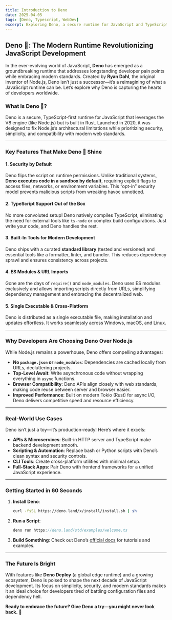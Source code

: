 ```yaml
---
title: Introduction to Deno
date: 2025-04-05
tags: [Deno, Typescript, WebDev]
excerpt: Exploring Deno, a secure runtime for JavaScript and TypeScript built with Rust.
---
```


## Deno 🦕: The Modern Runtime Revolutionizing JavaScript Development

In the ever-evolving world of JavaScript, **Deno** has emerged as a groundbreaking runtime that addresses longstanding developer pain points while embracing modern standards. Created by **Ryan Dahl**, the original inventor of Node.js, Deno isn’t just a successor—it’s a reimagining of what a JavaScript runtime can be. Let’s explore why Deno is capturing the hearts of developers worldwide.

### What Is Deno 🦕?

Deno is a secure, TypeScript-first runtime for JavaScript that leverages the V8 engine (like Node.js) but is built in Rust. Launched in 2020, it was designed to fix Node.js’s architectural limitations while prioritizing security, simplicity, and compatibility with modern web standards.

---

### Key Features That Make Deno 🦕 Shine

#### 1. **Security by Default**  

Deno flips the script on runtime permissions. Unlike traditional systems, **Deno executes code in a sandbox by default**, requiring explicit flags to access files, networks, or environment variables. This “opt-in” security model prevents malicious scripts from wreaking havoc unnoticed.

#### 2. **TypeScript Support Out of the Box**  

No more convoluted setup! Deno natively compiles TypeScript, eliminating the need for external tools like `ts-node` or complex build configurations. Just write your code, and Deno handles the rest.

#### 3. **Built-In Tools for Modern Development**  

Deno ships with a curated **standard library** (tested and versioned) and essential tools like a formatter, linter, and bundler. This reduces dependency sprawl and ensures consistency across projects.

#### 4. **ES Modules & URL Imports**  

Gone are the days of `require()` and `node_modules`. Deno uses ES modules exclusively and allows importing scripts directly from URLs, simplifying dependency management and embracing the decentralized web.

#### 5. **Single Executable & Cross-Platform**  

Deno is distributed as a single executable file, making installation and updates effortless. It works seamlessly across Windows, macOS, and Linux.

---

### Why Developers Are Choosing Deno Over Node.js

While Node.js remains a powerhouse, Deno offers compelling advantages:

- **No `package.json` or `node_modules`**: Dependencies are cached locally from URLs, decluttering projects.
- **Top-Level Await**: Write asynchronous code without wrapping everything in `async` functions.
- **Browser Compatibility**: Deno APIs align closely with web standards, making code reuse between server and browser easier.
- **Improved Performance**: Built on modern Tokio (Rust) for async I/O, Deno delivers competitive speed and resource efficiency.

---

### Real-World Use Cases

Deno isn’t just a toy—it’s production-ready! Here’s where it excels:

- **APIs & Microservices**: Built-in HTTP server and TypeScript make backend development smooth.
- **Scripting & Automation**: Replace bash or Python scripts with Deno’s clean syntax and security controls.
- **CLI Tools**: Create cross-platform utilities with minimal setup.
- **Full-Stack Apps**: Pair Deno with frontend frameworks for a unified JavaScript experience.

---

### Getting Started in 60 Seconds

1. **Install Deno**:  

   ```bash
   curl -fsSL https://deno.land/x/install/install.sh | sh
   ```

2. **Run a Script**:  

   ```typescript
   deno run https://deno.land/std/examples/welcome.ts
   ```

3. **Build Something**: Check out Deno’s [official docs](https://deno.land/manual) for tutorials and examples.

---

### The Future Is Bright

With features like **Deno Deploy** (a global edge runtime) and a growing ecosystem, Deno is poised to shape the next decade of JavaScript development. Its focus on simplicity, security, and modern standards makes it an ideal choice for developers tired of battling configuration files and dependency hell.

**Ready to embrace the future? Give Deno a try—you might never look back.** 🦕
